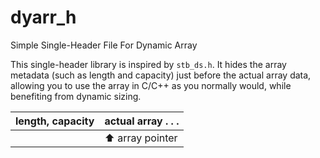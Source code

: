 # dyarr_h
Simple Single-Header File For Dynamic Array

This single-header library is inspired by `stb_ds.h`. It hides the array metadata (such as length and capacity) just before the actual array data, allowing you to use the array in C/C++ as you normally would, while benefiting from dynamic sizing.

| length, capacity | actual array . . . |
| ---------------- | ------------------ |
|                  | ⬆ array pointer   |


